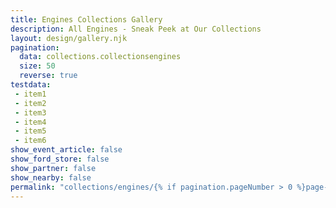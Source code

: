 ```yaml
---
title: Engines Collections Gallery
description: All Engines - Sneak Peek at Our Collections
layout: design/gallery.njk
pagination:
  data: collections.collectionsengines
  size: 50
  reverse: true
testdata:
 - item1
 - item2
 - item3
 - item4
 - item5
 - item6
show_event_article: false
show_ford_store: false
show_partner: false
show_nearby: false
permalink: "collections/engines/{% if pagination.pageNumber > 0 %}page-{{ pagination.pageNumber + 1 }}/{% endif %}index.html"
---
```


